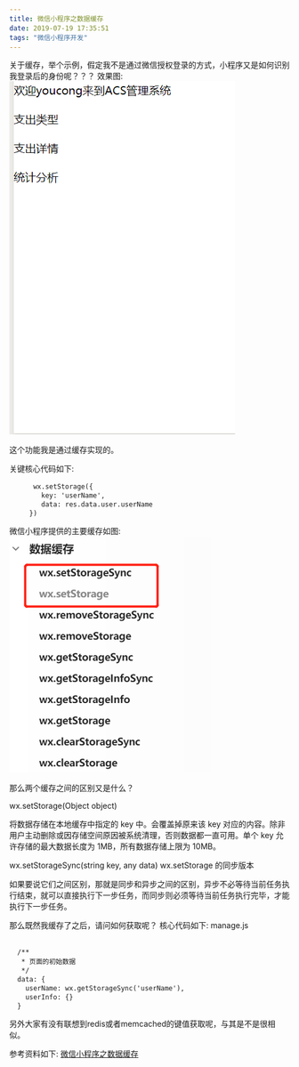 ```yaml
---
title: 微信小程序之数据缓存
date: 2019-07-19 17:35:51
tags: "微信小程序开发"
---
```

关于缓存，举个示例，假定我不是通过微信授权登录的方式，小程序又是如何识别我登录后的身份呢？？？
效果图:
![图一](微信小程序之数据缓存/01.png)

这个功能我是通过缓存实现的。
<!--more-->
关键核心代码如下:
```
      wx.setStorage({
        key: 'userName',
        data: res.data.user.userName
     })

```

微信小程序提供的主要缓存如图:
![图二](微信小程序之数据缓存/02.png)

那么两个缓存之间的区别又是什么？

wx.setStorage(Object object)

将数据存储在本地缓存中指定的 key 中。会覆盖掉原来该 key 对应的内容。除非用户主动删除或因存储空间原因被系统清理，否则数据都一直可用。单个 key 允许存储的最大数据长度为 1MB，所有数据存储上限为 10MB。


wx.setStorageSync(string key, any data)
wx.setStorage 的同步版本


如果要说它们之间区别，那就是同步和异步之间的区别，异步不必等待当前任务执行结束，就可以直接执行下一步任务，而同步则必须等待当前任务执行完毕，才能执行下一步任务。


那么既然我缓存了之后，请问如何获取呢？
核心代码如下:
manage.js
```

  /**
   * 页面的初始数据
   */
  data: {
    userName: wx.getStorageSync('userName'),
    userInfo: {}
  }

```

另外大家有没有联想到redis或者memcached的键值获取呢，与其是不是很相似。


参考资料如下:
[微信小程序之数据缓存](https://developers.weixin.qq.com/miniprogram/dev/api/storage/wx.setStorageSync.html)
